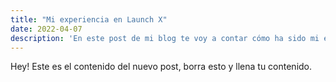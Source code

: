 ```yaml
---
title: "Mi experiencia en Launch X"
date: 2022-04-07
description: 'En este post de mi blog te voy a contar cómo ha sido mi experiencia en Launch X'
---
```


Hey! Este es el contenido del nuevo post, borra esto y llena tu contenido.
